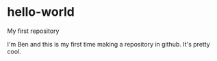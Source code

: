# hello-world
My first repository

I'm Ben and this is my first time making a repository in github. It's pretty cool.
